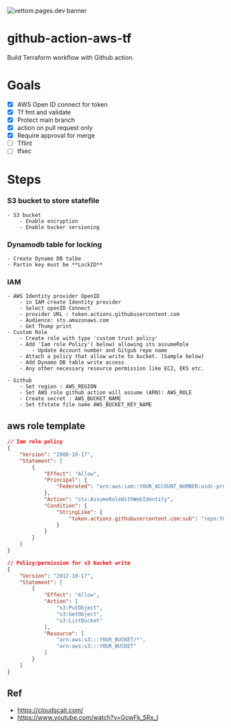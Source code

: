 ![vettom.pages.dev banner](https://vettom-images.s3.eu-west-1.amazonaws.com/logo/vettom-banner.jpg)
# github-action-aws-tf
Build Terraform workflow with Github action.

# Goals
- [X] AWS Open ID connect for token
- [X] Tf fmt and validate
- [X] Protect main branch
- [X] action on pull request only
- [X] Require approval for merge
- [ ] Tflint
- [ ] tfsec

# Steps

### S3 bucket to store statefile
    - S3 bucket
        - Enable encryption
        - Enable bucker versioning

### Dynamodb table for locking
    - Create Dynamo DB talbe
    - Partin key must be **LockID**

### IAM
    - AWS Identity provider OpenID
        - in IAM create Identity provider
        - Select openID Connect
        - provider URL : token.actions.githubusercontent.com
        - Audience: sts.amazonaws.com
        - Get Thump print
    - Custom Role
        - Create role with type 'custom trust policy'
        - Add 'Iam role Policy'( below) allowing sts assumeRole
            - Update Account number and Gitgub repo name
        - Attach a policy that allow write to bucket. (Sample below)
        - Add Dynamo DB table write access
        - Any other necessary resource permission like EC2, EKS etc.

    - Github
        - Set region : AWS_REGION
        - Set AWS role github action will assume (ARN): AWS_ROLE
        - Create secret : AWS_BUCKET_NAME
        - Set tfstate file name AWS_BUCKET_KEY_NAME

## aws role template


```json
// Iam role policy
{
    "Version": "2008-10-17",
    "Statement": [
        {
            "Effect": "Allow",
            "Principal": {
                "Federated": "arn:aws:iam::YOUR_ACCOUNT_NUMBER:oidc-provider/token.actions.githubusercontent.com"
            },
            "Action": "sts:AssumeRoleWithWebIdentity",
            "Condition": {
                "StringLike": {
                    "token.actions.githubusercontent.com:sub": "repo:YOUR_GITHUB_USERNAME/YOUR_REPO_NAME:*"
                }
            }
        }
    ]
}
```

```json
// Policy/permission for s3 bucket write 
{
    "Version": "2012-10-17",
    "Statement": [
        {
            "Effect": "Allow",
            "Action": [
                "s3:PutObject",
                "s3:GetObject",
                "s3:ListBucket"
            ],
            "Resource": [
                "arn:aws:s3:::YOUR_BUCKET/*",
                "arn:aws:s3:::YOUR_BUCKET"
            ]
        }
    ]
}

```

## Ref 
- https://cloudscalr.com/
- https://www.youtube.com/watch?v=GowFk_5Rx_I
